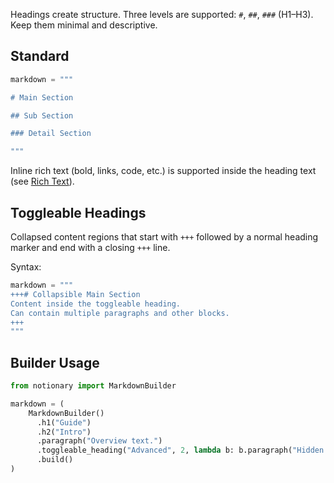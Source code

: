 Headings create structure. Three levels are supported: `#`, `##`, `###` (H1–H3). Keep them minimal and descriptive.

## Standard

```python
markdown = """

# Main Section

## Sub Section

### Detail Section

"""
```

Inline rich text (bold, links, code, etc.) is supported inside the heading text (see [Rich Text](./rich_text.md)).

## Toggleable Headings

Collapsed content regions that start with `+++` followed by a normal heading marker and end with a closing `+++` line.

Syntax:

```python
markdown = """
+++# Collapsible Main Section
Content inside the toggleable heading.
Can contain multiple paragraphs and other blocks.
+++
"""
```

## Builder Usage

```python
from notionary import MarkdownBuilder

markdown = (
    MarkdownBuilder()
      .h1("Guide")
      .h2("Intro")
      .paragraph("Overview text.")
      .toggleable_heading("Advanced", 2, lambda b: b.paragraph("Hidden details"))
      .build()
)
```

